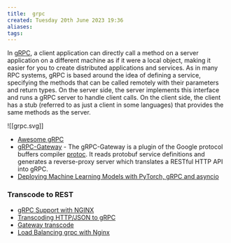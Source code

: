 ```yaml
---
title:  grpc
created: Tuesday 20th June 2023 19:36
aliases: 
tags: 
---
```


In [gRPC](https://github.com/grpc/grpc), a client application can directly call a method on a server application on a different machine as if it were a local object, making it easier for you to create distributed applications and services. As in many RPC systems, gRPC is based around the idea of defining a service, specifying the methods that can be called remotely with their parameters and return types. On the server side, the server implements this interface and runs a gRPC server to handle client calls. On the client side, the client has a stub (referred to as just a client in some languages) that provides the same methods as the server.

![[grpc.svg]]


- [Awesome gRPC](https://github.com/grpc-ecosystem/awesome-grpc)
- [gRPC-Gateway](https://github.com/grpc-ecosystem/grpc-gateway) - The gRPC-Gateway is a plugin of the Google protocol buffers compiler [protoc](https://github.com/protocolbuffers/protobuf). It reads protobuf service definitions and generates a reverse-proxy server which translates a RESTful HTTP API into gRPC.
- [Deploying Machine Learning Models with PyTorch, gRPC and asyncio](https://github.com/roboflow/deploy-models-with-grpc-pytorch-asyncio)

### Transcode to REST

- [gRPC Support with NGINX](https://www.nginx.com/blog/nginx-1-13-10-grpc/)
- [Transcoding HTTP/JSON to gRPC](https://cloud.google.com/endpoints/docs/grpc/transcoding)
- [Gateway transcode](https://apisix.apache.org/docs/apisix/plugins/grpc-transcode/)
- [Load Balancing grpc with Nginx](https://dev.to/techschoolguru/load-balancing-grpc-service-with-nginx-3fio)